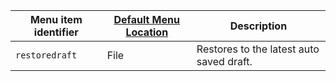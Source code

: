 | Menu item identifier | [Default Menu Location]({{site.baseurl}}/interface/menus/menus-configuration-options/#examplethetinymcedefaultmenuitems) | Description                              |
| -------------------- | -------------------------------------------------------------------------------------------------------- | ---------------------------------------- |
| `restoredraft`       | File                                                                                                     | Restores to the latest auto saved draft. |